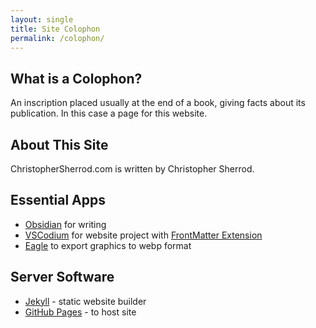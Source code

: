 ```yaml
---
layout: single
title: Site Colophon
permalink: /colophon/
---
```

## What is a Colophon?
An inscription placed usually at the end of a book, giving facts about its publication. In this case a page for this website.

## About This Site
ChristopherSherrod.com is written by Christopher Sherrod.

## Essential Apps
- [Obsidian](http://obsidian.md/) for writing
- [VSCodium](http://vscodium.com/) for website project with [FrontMatter Extension](https://frontmatter.codes)
- [Eagle](https://en.eagle.cool) to export graphics to webp format

## Server Software
- [Jekyll](https://jekyllrb.com) - static website builder
- [GitHub Pages](https://pages.github.com) - to host site
